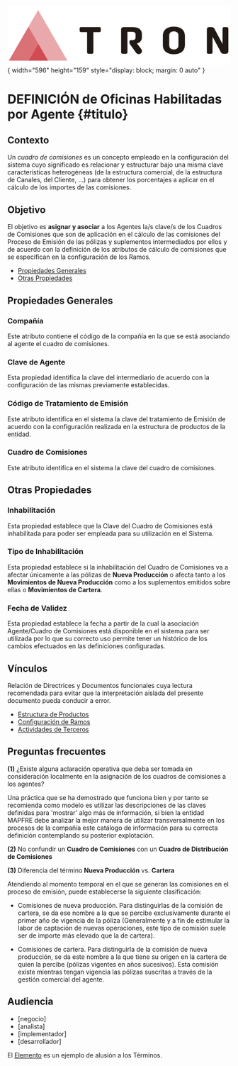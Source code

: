 ![Imagen LOGO](./00-Imagen/logo-TRON.png){ width="596" height="159" style="display: block; margin: 0 auto" }

# DEFINICIÓN de Oficinas Habilitadas por Agente {#titulo}

## Contexto

Un *cuadro de comisiones* es un concepto empleado en la configuración del sistema cuyo significado es relacionar y estructurar bajo una misma clave características heterogéneas (de la estructura comercial, de la estructura de Canales, del Cliente, ...) para obtener los porcentajes a aplicar en el cálculo de los importes de las comisiones.

## Objetivo

El objetivo es **asignar y asociar** a los Agentes la/s clave/s de los Cuadros de Comisiones que son de aplicación en el cálculo de las comisiones del Proceso de Emisión de las pólizas y suplementos intermediados por ellos y de acuerdo con la definición de los atributos de cálculo de comisiones que se especifican en la configuración de los Ramos.

- [Propiedades Generales](#propiedades-generales)
- [Otras Propiedades](#otras-propiedades)

## Propiedades Generales

### **Compañía**

Este atributo contiene el código de la compañía en la que se está asociando al agente el cuadro de comisiones.

### **Clave de Agente**

Esta propiedad identifica la clave del intermediario de acuerdo con la configuración de las mismas previamente establecidas.

### **Código de Tratamiento de Emisión**

Este atributo identifica en el sistema la clave del tratamiento de Emisión de acuerdo con la configuración realizada en la estructura de productos de la entidad.

### **Cuadro de Comisiones**

Este atributo identifica en el sistema la clave del cuadro de comisiones.

## Otras Propiedades

### **Inhabilitación**

Esta propiedad establece que la Clave del Cuadro de Comisiones está inhabilitada para poder ser empleada para su utilización en el Sistema.

### **Tipo de Inhabilitación**

Esta propiedad establece si la inhabilitación del Cuadro de Comisiones va a afectar únicamente a las pólizas de **Nueva Producción** o afecta tanto a los **Movimientos de Nueva Producción** como a los suplementos emitidos sobre ellas o **Movimientos de Cartera**.

### **Fecha de Validez**

Esta propiedad establece la fecha a partir de la cual la asociación Agente/Cuadro de Comisiones está disponible en el sistema para ser utilizada por lo que su correcto uso permite tener un histórico de los cambios efectuados en las definiciones configuradas.

## Vínculos

Relación de Directrices y Documentos funcionales cuya lectura recomendada para evitar que la interpretación aislada del presente documento pueda conducir a error.

- [Estructura de Productos](../../../../../../01-TRON/01-Documentacion/01-Modulos/01-Comunes/01-Definicion/04-Estructura-Producto/DEFINICION-Estructura-Productos.md#titulo)
- [Configuración de Ramos](../../../../../../01-TRON/01-Documentacion/01-Modulos/01-Comunes/01-Definicion/04-Estructura-Producto/DEFINICION-Ramo-Tecnico.md#propiedades-relacionadas-intermediarios-comisiones)
- [Actividades de Terceros](../../../../../../01-TRON/01-Documentacion/01-Modulos/02-Terceros/01-Definicion/01-Comun/DEFINICION-de-Actividad.md#titulo)

## Preguntas frecuentes

**(1)** ¿Existe alguna aclaración operativa que deba ser tomada en consideración localmente en la asignación de los cuadros de comisiones a los agentes?

Una práctica que se ha demostrado que funciona bien y por tanto se recomienda como modelo es utilizar las descripciones de las claves definidas para 'mostrar' algo más de información, si bien la entidad MAPFRE debe analizar la mejor manera de utilizar transversalmente en los procesos de la compañía este catálogo de información para su correcta definición contemplando su posterior explotación. 

**(2)** No confundir un **Cuadro de Comisiones** con un **Cuadro de Distribución de Comisiones**

**(3)** Diferencia del término **Nueva Producción** vs. **Cartera**

Atendiendo al momento temporal en el que se generan las comisiones en el proceso de emisión, puede establecerse la siguiente clasificación:

- Comisiones de nueva producción. Para distinguirlas de la comisión de cartera, se da ese nombre a la que se percibe exclusivamente durante el primer año de vigencia de la póliza (Generalmente y a fin de estimular la labor de captación de nuevas operaciones, este tipo de comisión suele ser de importe más elevado que la de cartera).

- Comisiones de cartera. Para distinguirla de la comisión de nueva producción, se da este nombre a la que tiene su origen en la cartera de quien la percibe (pólizas vigentes en años sucesivos). Esta comisión existe mientras tengan vigencia las pólizas suscritas a través de la gestión comercial del agente.

## **Audiencia**

  - [negocio]
  - [analista]
  - [implementador]
  - [desarrollador]

 
El [Elemento] es un ejemplo de alusión a los Términos.
 
[Elemento]: <../../../../../../01-TRON/99-Terminos/TRON-Terminos.md#elemento>
[Poliza]: <../../../../../../01-TRON/99-Terminos/TRON-Terminos.md#poliza>

[Tabla TRON: ]:<>